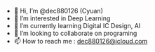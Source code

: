 - 👋 Hi, I’m @dec880126 (Cyuan)
- 👀 I’m interested in Deep Learning
- 🌱 I’m currently learning Digital IC Design, AI
- 💞️ I’m looking to collaborate on programing
- 📫 How to reach me : <dec880126@icloud.com>

<!---
dec880126/dec880126 is a ✨ special ✨ repository because its `README.md` (this file) appears on your GitHub profile.
You can click the Preview link to take a look at your changes.
--->
